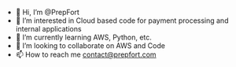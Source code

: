 - 👋 Hi, I’m @PrepFort
- 👀 I’m interested in Cloud based code for payment processing and internal applications
- 🌱 I’m currently learning AWS, Python, etc.
- 💞️ I’m looking to collaborate on AWS and Code
- 📫 How to reach me contact@prepfort.com

<!---
PrepFort/PrepFort is a ✨ special ✨ repository because its `README.md` (this file) appears on your GitHub profile.
You can click the Preview link to take a look at your changes.
--->

